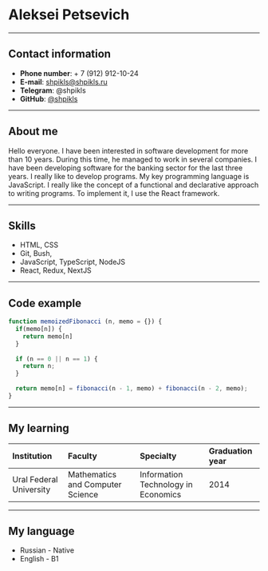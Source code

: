 # Aleksei Petsevich

---

## Contact information

* **Phone number**: + 7 (912) 912-10-24
* **E-mail**: shpikls@shpikls.ru
* **Telegram**: @shpikls
* **GitHub**: [@shpikls](https://github.com/Shpikls)

---

## About me

Hello everyone. I have been interested in software development for more than 10 years. During this time, he managed to work in several companies. I have been developing software for the banking sector for the last three years. I really like to develop programs. My key programming language is JavaScript. I really like the concept of a functional and declarative approach to writing programs. To implement it, I use the React framework.

--- 

## Skills

* HTML, CSS
* Git, Bush, 
* JavaScript, TypeScript, NodeJS
* React, Redux, NextJS

---

## Code example

```javascript
function memoizedFibonacci (n, memo = {}) {
  if(memo[n]) {
    return memo[n]
  }
  
  if (n == 0 || n == 1) {
    return n;
  }
    
  return memo[n] = fibonacci(n - 1, memo) + fibonacci(n - 2, memo);
}
```

---

## My learning

|Institution            |Faculty                          |Specialty                            |Graduation year  |
|:----------------------|:--------------------------------|:------------------------------------|:----------------|
|Ural Federal University|Mathematics and Computer Science |Information Technology in Economics  |2014             |

--- 

## My language

* Russian - Native
* English - B1
